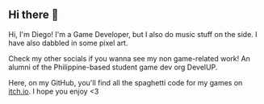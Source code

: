 ## Hi there 👋

Hi, I'm Diego! I'm a Game Developer, but I also do music stuff on the side. I have also dabbled in some pixel art.

Check my other socials if you wanna see my non game-related work! An alumni of the Philippine-based student game dev org DevelUP.

Here, on my GitHub, you'll find all the spaghetti code for my games on [itch.io](https://notecolt.itch.io/). I hope you enjoy <3
